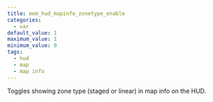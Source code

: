 ```yaml
---
title: mom_hud_mapinfo_zonetype_enable
categories:
  - var
default_value: 1
maximum_value: 1
minimum_value: 0
tags:
  - hud
  - map
  - map info
---
```


Toggles showing zone type (staged or linear) in map info on the HUD.
